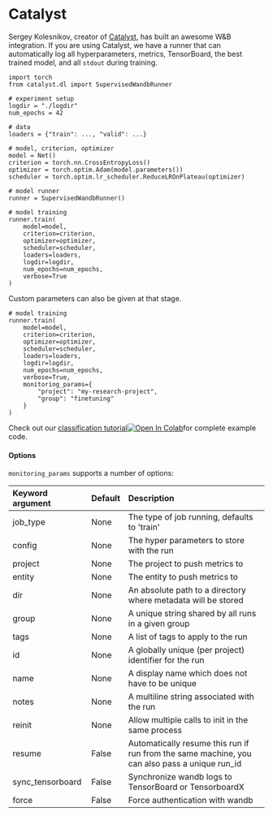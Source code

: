 # Catalyst

Sergey Kolesnikov, creator of [Catalyst](https://github.com/catalyst-team/catalyst), has built an awesome W&B integration. If you are using Catalyst, we have a runner that can automatically log all hyperparameters, metrics, TensorBoard, the best trained model, and all `stdout` during training.

```text
import torch
from catalyst.dl import SupervisedWandbRunner

# experiment setup
logdir = "./logdir"
num_epochs = 42

# data
loaders = {"train": ..., "valid": ...}

# model, criterion, optimizer
model = Net()
criterion = torch.nn.CrossEntropyLoss()
optimizer = torch.optim.Adam(model.parameters())
scheduler = torch.optim.lr_scheduler.ReduceLROnPlateau(optimizer)

# model runner
runner = SupervisedWandbRunner()

# model training
runner.train(
    model=model,
    criterion=criterion,
    optimizer=optimizer,
    scheduler=scheduler,
    loaders=loaders,
    logdir=logdir,
    num_epochs=num_epochs,
    verbose=True
)
```

Custom parameters can also be given at that stage.

```text
# model training
runner.train(
    model=model,
    criterion=criterion,
    optimizer=optimizer,
    scheduler=scheduler,
    loaders=loaders,
    logdir=logdir,
    num_epochs=num_epochs,
    verbose=True,
    monitoring_params={
        "project": "my-research-project",
        "group": "finetuning"
    }
)
```

Check out our [classification tutorial](https://github.com/catalyst-team/catalyst/blob/master/examples/notebooks/classification-tutorial-wandb.ipynb)[![Open In Colab](https://colab.research.google.com/assets/colab-badge.svg)](https://colab.research.google.com/github/catalyst-team/catalyst/blob/master/examples/notebooks/classification-tutorial-wandb.ipynb)for complete example code.

#### Options

`monitoring_params` supports a number of options:

| Keyword argument | Default | Description |
| :--- | :--- | :--- |
| job\_type | None | The type of job running, defaults to 'train' |
| config | None | The hyper parameters to store with the run |
| project | None | The project to push metrics to |
| entity | None | The entity to push metrics to |
| dir | None | An absolute path to a directory where metadata will be stored |
| group | None | A unique string shared by all runs in a given group |
| tags | None | A list of tags to apply to the run |
| id | None | A globally unique \(per project\) identifier for the run |
| name | None | A display name which does not have to be unique |
| notes | None | A multiline string associated with the run |
| reinit | None | Allow multiple calls to init in the same process |
| resume | False | Automatically resume this run if run from the same machine, you can also pass a unique run\_id |
| sync\_tensorboard | False | Synchronize wandb logs to TensorBoard or TensorboardX |
| force | False | Force authentication with wandb |

